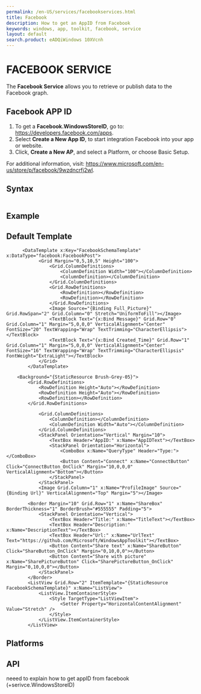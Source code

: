 ```yaml
---
permalink: /en-US/services/facebookservices.html
title: Facebook
description: How to get an AppID from Facebook
keywords: windows, app, toolkit, facebook, service
layout: default
search.product: eADQiWindows 10XVcnh
---
```


# FACEBOOK SERVICE 
The **Facebook Service** allows you to retrieve or publish data to the Facebook graph. 

## Facebook APP ID 
1. To get a **Facebook.WindowsStoreID**, go to: https://developers.facebook.com/apps. 
2. Select **Create a New App ID**, to start integration Facebook into your app or website. 
3. Click, **Create a New AP**, and select a Platform, or choose Basic Setup. 

For additional information, visit:  https://www.microsoft.com/en-us/store/p/facebook/9wzdncrfj2wl. 


## Syntax
```xaml

```
 
## Example


## Default Template
```xaml
      <DataTemplate x:Key="FacebookSchemaTemplate" x:DataType="facebook:FacebookPost">
            <Grid Margin="0,5,10,5" Height="100">
                <Grid.ColumnDefinitions>
                    <ColumnDefinition Width="100"></ColumnDefinition>
                    <ColumnDefinition></ColumnDefinition>
                </Grid.ColumnDefinitions>
                <Grid.RowDefinitions>
                    <RowDefinition></RowDefinition>
                    <RowDefinition></RowDefinition>
                </Grid.RowDefinitions>
                <Image Source="{Binding Full_Picture}" Grid.RowSpan="2" Grid.Column="0" Stretch="UniformToFill"></Image>
                <TextBlock Text="{x:Bind Message}" Grid.Row="0" Grid.Column="1" Margin="5,0,0,0" VerticalAlignment="Center" FontSize="20" TextWrapping="Wrap" TextTrimming="CharacterEllipsis"></TextBlock>
                <TextBlock Text="{x:Bind Created_Time}" Grid.Row="1" Grid.Column="1" Margin="5,0,0,0" VerticalAlignment="Center" FontSize="16" TextWrapping="Wrap" TextTrimming="CharacterEllipsis" FontWeight="ExtraLight"></TextBlock>
            </Grid>
        </DataTemplate>

    <Background="{StaticResource Brush-Grey-05}">
        <Grid.RowDefinitions>
            <RowDefinition Height="Auto"></RowDefinition>
            <RowDefinition Height="Auto"></RowDefinition>
            <RowDefinition></RowDefinition>
        </Grid.RowDefinitions>
 
            <Grid.ColumnDefinitions>
                <ColumnDefinition></ColumnDefinition>
                <ColumnDefinition Width="Auto"></ColumnDefinition>
            </Grid.ColumnDefinitions>
            <StackPanel Orientation="Vertical" Margin="10">
                <TextBox Header="AppID:" x:Name="AppIDText"></TextBox>
                <StackPanel Orientation="Horizontal">
                    <ComboBox x:Name="QueryType" Header="Type:"></ComboBox>
                    <Button Content="Connect" x:Name="ConnectButton" Click="ConnectButton_OnClick" Margin="10,0,0,0" VerticalAlignment="Bottom"></Button>
                </StackPanel>
            </StackPanel>
            <Image Grid.Column="1" x:Name="ProfileImage" Source="{Binding Url}" VerticalAlignment="Top" Margin="5"></Image>
 
        <Border Margin="10" Grid.Row="1" x:Name="ShareBox" BorderThickness="1" BorderBrush="#555555" Padding="5">
            <StackPanel Orientation="Vertical">
                <TextBox Header="Title:" x:Name="TitleText"></TextBox>
                <TextBox Header="Description:" x:Name="DescriptionText"></TextBox>
                <TextBox Header="Url:" x:Name="UrlText" Text="https://github.com/Microsoft/WindowsAppToolkit"></TextBox>
                <Button Content="Share text" x:Name="ShareButton" Click="ShareButton_OnClick" Margin="0,10,0,0"></Button>
                <Button Content="Share with picture" x:Name="SharePictureButton" Click="SharePictureButton_OnClick" Margin="0,10,0,0"></Button> 
            </StackPanel>
        </Border>
        <ListView Grid.Row="2" ItemTemplate="{StaticResource FacebookSchemaTemplate}" x:Name="ListView">
            <ListView.ItemContainerStyle>
                <Style TargetType="ListViewItem">
                    <Setter Property="HorizontalContentAlignment" Value="Stretch" />
                </Style>
            </ListView.ItemContainerStyle>
        </ListView>
```

## Platforms

## API

neeed to explain how to get appID from facebook (+serivce.WindowsStoreID)
